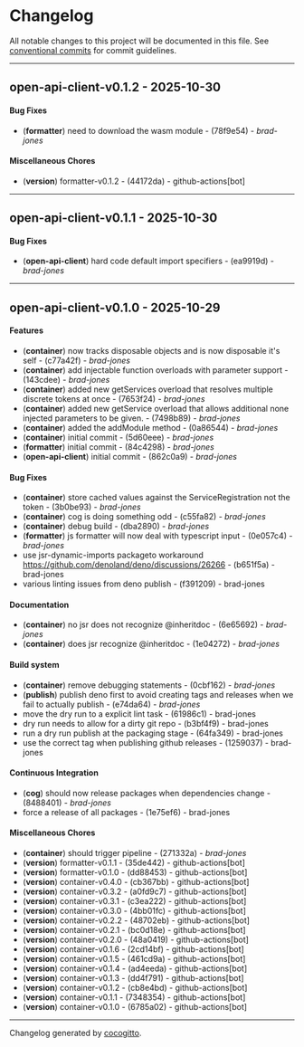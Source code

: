 # Changelog
All notable changes to this project will be documented in this file. See [conventional commits](https://www.conventionalcommits.org/) for commit guidelines.

- - -
## open-api-client-v0.1.2 - 2025-10-30
#### Bug Fixes
- (**formatter**) need to download the wasm module - (78f9e54) - *brad-jones*
#### Miscellaneous Chores
- (**version**) formatter-v0.1.2 - (44172da) - github-actions[bot]

- - -

## open-api-client-v0.1.1 - 2025-10-30
#### Bug Fixes
- (**open-api-client**) hard code default import specifiers - (ea9919d) - *brad-jones*

- - -

## open-api-client-v0.1.0 - 2025-10-29
#### Features
- (**container**) now tracks disposable objects and is now disposable it's self - (c77a42f) - *brad-jones*
- (**container**) add injectable function overloads with parameter support - (143cdee) - *brad-jones*
- (**container**) added new getServices overload that resolves multiple discrete tokens at once - (7653f24) - *brad-jones*
- (**container**) added new getService overload that allows additional none injected parameters to be given. - (7498b89) - *brad-jones*
- (**container**) added the addModule method - (0a86544) - *brad-jones*
- (**container**) initial commit - (5d60eee) - *brad-jones*
- (**formatter**) initial commit - (84c4298) - *brad-jones*
- (**open-api-client**) initial commit - (862c0a9) - *brad-jones*
#### Bug Fixes
- (**container**) store cached values against the ServiceRegistration not the token - (3b0be93) - *brad-jones*
- (**container**) cog is doing something odd - (c55fa82) - *brad-jones*
- (**container**) debug build - (dba2890) - *brad-jones*
- (**formatter**) js formatter will now deal with typescript input - (0e057c4) - *brad-jones*
- use jsr-dynamic-imports packageto workaround https://github.com/denoland/deno/discussions/26266 - (b651f5a) - brad-jones
- various linting issues from deno publish - (f391209) - brad-jones
#### Documentation
- (**container**) no jsr does not recognize @inheritdoc - (6e65692) - *brad-jones*
- (**container**) does jsr recognize @inheritdoc - (1e04272) - *brad-jones*
#### Build system
- (**container**) remove debugging statements - (0cbf162) - *brad-jones*
- (**publish**) publish deno first to avoid creating tags and releases when we fail to actually publish - (e74da64) - *brad-jones*
- move the dry run to a explicit lint task - (61986c1) - brad-jones
- dry run needs to allow for a dirty git repo - (b3bf4f9) - brad-jones
- run a dry run publish at the packaging stage - (64fa349) - brad-jones
- use the correct tag when publishing github releases - (1259037) - brad-jones
#### Continuous Integration
- (**cog**) should now release packages when dependencies change - (8488401) - *brad-jones*
- force a release of all packages - (1e75ef6) - brad-jones
#### Miscellaneous Chores
- (**container**) should trigger pipeline - (271332a) - *brad-jones*
- (**version**) formatter-v0.1.1 - (35de442) - github-actions[bot]
- (**version**) formatter-v0.1.0 - (dd88453) - github-actions[bot]
- (**version**) container-v0.4.0 - (cb367bb) - github-actions[bot]
- (**version**) container-v0.3.2 - (a0fd9c7) - github-actions[bot]
- (**version**) container-v0.3.1 - (c3ea222) - github-actions[bot]
- (**version**) container-v0.3.0 - (4bb01fc) - github-actions[bot]
- (**version**) container-v0.2.2 - (48702eb) - github-actions[bot]
- (**version**) container-v0.2.1 - (bc0d18e) - github-actions[bot]
- (**version**) container-v0.2.0 - (48a0419) - github-actions[bot]
- (**version**) container-v0.1.6 - (2cd14bf) - github-actions[bot]
- (**version**) container-v0.1.5 - (461cd9a) - github-actions[bot]
- (**version**) container-v0.1.4 - (ad4eeda) - github-actions[bot]
- (**version**) container-v0.1.3 - (dd4f791) - github-actions[bot]
- (**version**) container-v0.1.2 - (cb8e4bd) - github-actions[bot]
- (**version**) container-v0.1.1 - (7348354) - github-actions[bot]
- (**version**) container-v0.1.0 - (6785a02) - github-actions[bot]

- - -

Changelog generated by [cocogitto](https://github.com/cocogitto/cocogitto).